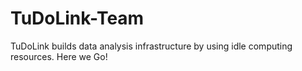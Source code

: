 # TuDoLink-Team
TuDoLink builds data analysis infrastructure by using idle computing resources.
Here we Go!
